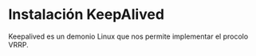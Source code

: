 # Instalación KeepAlived

Keepalived es un demonio Linux que nos permite implementar el procolo VRRP.